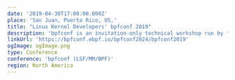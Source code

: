 ```yaml
---
date: '2019-04-30T17:00:00.000Z'
place: 'San Juan, Puerto Rico, US,'
title: "Linux Kernel Developers' bpfconf 2019"
description: 'bpfconf is an invitation-only technical workshop run by the Linux community in order to bring BPF core developers together, to discuss new ideas and to work out improvements to the BPF subsystem that will make their way into future mainline kernels and into the LLVM BPF backend.'
linkUrl: 'https://bpfconf.ebpf.io/bpfconf2024/bpfconf2019'
ogImage: ogImage.png
type: Conference
conference: 'bpfconf (LSF/MM/BPF)'
region: North America
---
```

